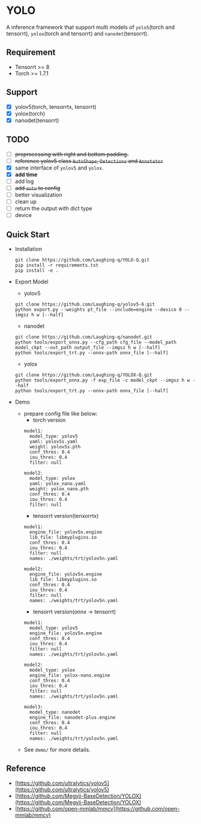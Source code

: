# YOLO
A inference framework that support multi models of `yolo5`(torch and tensorrt), `yolox`(torch and tensorrt) and `nanodet`(tensorrt).

## Requirement
- Tensorrt >= 8
- Torch >= 1.7.1

## Support
- [X] yolov5(torch, tensorrtx, tensorrt)
- [X] yolox(torch)
- [X] nanodet(tensorrt)

## TODO
- [ ] ~~preprocessing with right and bottom padding.~~
- [ ] ~~reference yolov5 class `AutoShape`, `Detections` and `Annotator`~~
- [X] same interface of `yolov5` and `yolox`.
- [X] **add time**
- [ ] add log
- [ ] ~~add `auto` to config~~
- [ ] better visualization
- [ ] clean up
- [ ] return the output with dict type
- [ ] device

## Quick Start
- Installation
  ```shell
  git clone https://github.com/Laughing-q/YOLO-Q.git
  pip install -r requirements.txt
  pip install -e .
  ```
- Export Model
  * yolov5
  ```shell
  git clone https://github.com/Laughing-q/yolov5-6.git
  python export.py --weights pt_file --include=engine --device 0 --imgsz h w [--half]
  ```
  * nanodet
  ```shell
  git clone https://github.com/Laughing-q/nanodet.git
  python tools/export_onnx.py --cfg_path cfg_file --model_path model_ckpt --out_path output_file --imgsz h w [--half]
  python tools/export_trt.py --onnx-path onnx_file [--half]
  ```
  * yolox
  ```shell
  git clone https://github.com/Laughing-q/YOLOX-Q.git
  python tools/export_onnx.py -f exp_file -c model_ckpt --imgsz h w --half
  python tools/export_trt.py --onnx-path onnx_file [--half]
  ```

- Demo
  - prepare config file like below:
    * torch version
    ```vim
    model1:
      model_type: yolov5
      yaml: yolov5s.yaml
      weight: yolov5s.pth
      conf_thres: 0.4
      iou_thres: 0.4
      filter: null

    model2:
      model_type: yolox
      yaml: yolox_nano.yaml
      weight: yolox_nano.pth
      conf_thres: 0.4
      iou_thres: 0.4
      filter: null
    ```
    * tensorrt version(tenxorrtx)
    ```vim
    model1:
      engine_file: yolov5n.engine
      lib_file: libmyplugins.so
      conf_thres: 0.4
      iou_thres: 0.4
      filter: null
      names: ./weights/trt/yolov5n.yaml

    model2:
      engine_file: yolov5n.engine
      lib_file: libmyplugins.so
      conf_thres: 0.4
      iou_thres: 0.4
      filter: null
      names: ./weights/trt/yolov5n.yaml
    ```
    * tensorrt version(onnx -> tensorrt)
    ```vim
    model1:
      model_type: yolov5
      engine_file: yolov5n.engine
      conf_thres: 0.4
      iou_thres: 0.4
      filter: null
      names: ./weights/trt/yolov5n.yaml

    model2:
      model_type: yolox
      engine_file: yolox-nano.engine
      conf_thres: 0.4
      iou_thres: 0.4
      filter: null
      names: ./weights/trt/yolov5n.yaml

    model3:
      model_type: nanodet
      engine_file: nanodet-plus.engine
      conf_thres: 0.4
      iou_thres: 0.4
      filter: null
      names: ./weights/trt/yolov5n.yaml
    ```
  - See `demo/` for more details.

## Reference
- [https://github.com/ultralytics/yolov5](https://github.com/ultralytics/yolov5)
- [https://github.com/Megvii-BaseDetection/YOLOX](https://github.com/Megvii-BaseDetection/YOLOX)
- [https://github.com/open-mmlab/mmcv](https://github.com/open-mmlab/mmcv)
